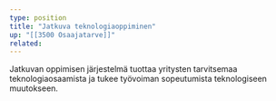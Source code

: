 ```yaml
---
type: position
title: "Jatkuva teknologiaoppiminen"
up: "[[3500 Osaajatarve]]"
related:
---
```


Jatkuvan oppimisen järjestelmä tuottaa yritysten tarvitsemaa teknologiaosaamista ja tukee työvoiman sopeutumista teknologiseen muutokseen.